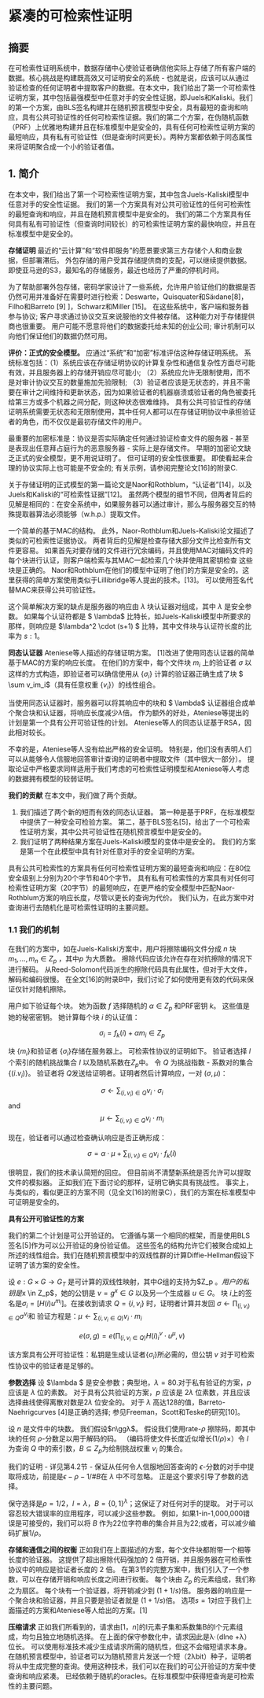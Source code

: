 # 紧凑的可检索性证明

## 摘要

在可检索性证明系统中，数据存储中心使验证者确信他实际上存储了所有客户端的数据。核心挑战是构建既高效又可证明安全的系统 - 也就是说，应该可以从通过验证检查的任何证明者中提取客户的数据。在本文中，我们给出了第一个可检索性证明方案，其中包括最强模型中任意对手的安全性证据，即Juels和Kaliski。我们的第一个方案，由BLS签名构建并在随机预言模型中安全，具有最短的查询和响应，具有公共可验证性的任何可检索性证据。我们的第二个方案，在伪随机函数（PRF）上优雅地构建并且在标准模型中是安全的，具有任何可检索性证明方案的最短响应，具有私有可验证性（但是查询时间更长）。两种方案都依赖于同态属性来将证明聚合成一个小的验证者值。

## 1. 简介

在本文中，我们给出了第一个可检索性证明方案，其中包含Juels-Kaliski模型中任意对手的安全性证据。 我们的第一个方案具有对公共可验证性的任何可检索性的最短查询和响应，并且在随机预言模型中是安全的。 我们的第二个方案具有任何具有私有可验证性（但查询时间较长）的可检索性证明方案的最快响应，并且在标准模型中是安全的。

**存储证明** 最近的“云计算”和“软件即服务”的愿景要求第三方存储个人和商业数据，但部署滞后。 外包存储的用户受其存储提供商的支配，可以继续提供数据。 即使亚马逊的S3，最知名的存储服务，最近也经历了严重的停机时间。

为了帮助部署外包存储，密码学家设计了一些系统，允许用户验证他们的数据是否仍然可用并准备好在需要时进行检索：Deswarte，Quisquater和Säıdane[8]，Filho和Barreto [9] ]，Schwarz和Miller [15]。 在这些系统中，客户端和服务器参与协议; 客户寻求通过协议交互来说服他的文件被存储。 这种能力对于存储提供商也很重要。 用户可能不愿意将他们的数据委托给未知的创业公司; 审计机制可以向他们保证他们的数据仍然可用。

**评价：正式的安全模型。**  应通过“系统”和“加密”标准评估这种存储证明系统。 系统标准包括：（1）系统应该在存储证明协议的计算复杂性和通信复杂性方面尽可能有效，并且服务器上的存储开销应尽可能小; （2）系统应允许无限制使用，而不是对审计协议交互的数量施加先验限制; （3）验证者应该是无状态的，并且不需要在审计之间维持和更新状态，因为如果验证者的机器崩溃或验证者的角色被委托给第三方或多个机器之间分配，则这种状态很难维持。 具有公共可验证性的存储证明系统需要无状态和无限制使用，其中任何人都可以在存储证明协议中承担验证者的角色，而不仅仅是最初存储文件的用户。

最重要的加密标准是：协议是否实际确定任何通过验证检查文件的服务器 - 甚至是表现出任意拜占庭行为的恶意服务器 - 实际上是存储文件。 早期的加密论文缺乏正式的安全模型，更不用说证明了。 但可证明的安全性很重要。 即使看起来合理的协议实际上也可能是不安全的; 有关示例，请参阅完整论文[16]的附录C.

关于存储证明的正式模型的第一篇论文是Naor和Rothblum，“认证者”[14]，以及Juels和Kaliski的“可检索性证据”[12]。 虽然两个模型的细节不同，但两者背后的见解是相同的：在安全系统中，如果服务器可以通过审计，那么与服务器交互的特殊提取器算法必须能够（w.h.p.）提取文件。

一个简单的基于MAC的结构。 此外，Naor-Rothblum和Juels-Kaliski论文描述了类似的可检索性证据协议。 两者背后的见解是检查存储大部分文件比检查所有文件更容易。 如果首先对要存储的文件进行冗余编码，并且使用MAC对编码文件的每个块进行认证，则客户端检索与其MAC一起检索几个块并使用其密钥检查 这些块是正确的。 Naor和Rothblum在他们的模型中证明了他们的方案是安全的。这里获得的简单方案使用类似于Lillibridge等人提出的技术。[13]。 可以使用签名代替MAC来获得公共可验证性。

这个简单解决方案的缺点是服务器的响应由 $\lambda$ 块认证器对组成，其中 $\lambda$ 是安全参数。 如果每个认证符都是 $ \lambda$ 比特长，如Juels-Kaliski模型中所要求的那样，则响应是 $\lambda^2 \cdot (s+1) $ 比特，其中文件块与认证符长度的比率为 $s:1$。

**同态认证器** Ateniese等人描述的存储证明方案。 [1]改进了使用同态认证器的简单基于MAC的方案的响应长度。 在他们的方案中，每个文件块 $m_i$ 上的验证者 $\sigma$ 以这样的方式构造，即验证者可以确信使用从 $\{ \sigma_i \}$ 计算的验证器正确生成了块 $ \sum v_im_i$（具有任意权重 $\{ v_i\}$）的线性组合。

当使用同态认证器时，服务器可以将其响应中的块和 $ \lambda​$ 认证器组合成单个聚合块和认证器，将响应长度减少$\lambda​$倍。 作为额外的好处，Ateniese等提出的计划是第一个具有公开可验证性的计划。 Ateniese等人的同态认证基于RSA，因此相对较长。

不幸的是，Ateniese等人没有给出严格的安全证明。 特别是，他们没有表明人们可以从能够令人信服地回答审计查询的证明者中提取文件（其中很大一部分）。 提取论证中严格要求同样适用于我们考虑的可检索性证明模型和Ateniese等人考虑的数据拥有模型的较弱证明。

**我们的贡献** 在本文中，我们做了两个贡献。

1. 我们描述了两个新的短而有效的同态认证器。 第一种是基于PRF，在标准模型中提供了一种安全可检验方案。 第二，基于BLS签名[5]，给出了一个可检索性证明方案，其中公共可验证性在随机预言模型中是安全的。
2. 我们证明了两种结果方案在Juels-Kaliski模型的变体中是安全的。 我们的方案是第一个在此模型中具有针对任意对手的安全证明的方案。

具有公共可检索性的方案具有任何可检索性证明方案的最短查询和响应：在80位安全级别上分别为20个字节和40个字节。 具有私有可检索性的方案具有对任何可检索性证明方案（20字节）的最短响应，在更严格的安全模型中匹配Naor-Rothblum方案的响应长度，尽管以更长的查询为代价。 我们认为，在此方案中对查询进行去随机化是可检索性证明的主要问题。

### 1.1 我们的机制

在我们的方案中，如在Juels-Kaliski方案中，用户将擦除编码文件分成 $n$ 块 $m_1, \dots, m_n \in Z_p$ ，其中$p$ 为大质数。 擦除代码应该允许在存在对抗擦除的情况下进行解码。 从Reed-Solomon代码派生的擦除代码具有此属性，但对于大文件，解码和编码很慢。 在全文[16]的附录B中，我们讨论了如何使用更有效的代码来保证仅针对随机擦除。

用户如下验证每个块。 她为函数 $f$ 选择随机的 $\alpha \in Z_p$ 和PRF密钥 $k$。 这些值是她的秘密密钥。 她计算每个块 $i$ 的认证值：

$$\sigma_i = f_k(i) + \alpha m_i \in Z_p​$$

块 $\{m_i\}​$ 和验证者 $\{\sigma_i\}​$ 存储在服务器上。 可检索性协议的证明如下。 验证者选择 $l​$ 个索引的随机挑战集合 $I​$ 以及随机系数在$Z_p​$中。 令 $Q​$ 为挑战指数 - 系数对的集合 $\{(i.v_i)\}​$。 验证者将 $Q​$ 发送给证明者。证明者然后计算响应，一对 $(\sigma,\mu)​$：

$$\sigma \gets \sum_{(i,v_i) \in Q} v_i \cdot \sigma_i​$$ and $$\mu \gets \sum_{(i,v_i)\in Q} v_i \cdot m_i​$$

现在，验证者可以通过检查确认响应是否正确形成：

$$\sigma = \alpha \cdot \mu + \sum_{(i,v_i)\in Q} v_i \cdot f_k(i)​$$

很明显，我们的技术承认简短的回应。 但目前尚不清楚新系统是否允许可以提取文件的模拟器。 正如我们在下面讨论的那样，证明它确实具有挑战性。 事实上，与类似的，看似更正的方案不同（见全文[16]的附录C），我们的方案在标准模型中可证明是安全的。

**具有公开可验证性的方案**

我们的第二个计划是可公开验证的。 它遵循与第一个相同的框架，而是使用BLS签名[5]作为可以公开验证的身份验证值。 这些签名的结构允许它们被聚合成如上所述的线性组合。我们在随机预言模型中的双线性群的计算Diffie-Hellman假设下证明了该方案的安全性。

设 $e:G \times G \to G_T$ 是可计算的双线性映射，其中$G$组的支持为$Z_p $。 用户的私钥是$x \in Z_p$，她的公钥是 $v =g^x \in G$ 以及另一个生成器 $u\in G$。 块 $i$上的签名是$\sigma_i = [H(i)u^{m_i}]$。在接收到请求 $Q = \{i,v_i\}$ 时，证明者计算并发回 $\sigma \gets \prod_{(i,v_i) \in Q} \sigma^{v_i}$和 验证方程是：$\mu \gets \sum_{(i,v_i \in Q)}v_i \cdot m_i$

$$e(\sigma, g) = e(\prod_{(i,v_i \in Q)}H(i)^v_i \cdot u^\mu, v )​$$

该方案具有公开可验证性：私钥是生成认证者$\{\sigma_i \}$所必需的，但公钥 $v$ 对于可检索性协议中的验证者是足够的。

**参数选择** 设 $\lambda $ 是安全参数；典型地，$\lambda = 80$.对于私有验证的方案，$p$ 应该是 $\lambda$ 位的素数。 对于具有公共验证的方案，$p$ 应该是 $2\lambda$ 位素数，并且应该选择曲线使得离散对数是$2\lambda$ 位安全的。 对于 $\lambda$ 高达128的值，Barreto-Naehrigcurves [4]是正确的选择; 参见Freeman，Scott和Teske的研究[10]。

设 $n$ 是文件中的块数。 我们假设$n\ggλ$。 假设我们使用rate-$\rho$ 擦除码，即其中块的任何 $\rho$-分数足以用于解码的码。 （编码将使文件长度近似增长$(1/\rho) \times$）令 $l$ 为查询 $Q$ 中的索引数，$B\subseteq Z_p$为绘制挑战权重 $v_i$ 的集合。

我们的证明 - 详见第4.2节 - 保证从任何令人信服地回答查询的 $\epsilon$-分数的对手中提取将成功，前提是$\epsilon- \rho-1/\#B$在 $\lambda$ 中不可忽略。 正是这个要求引导了参数的选择。

保守选择是$\rho= 1/2$，$l = \lambda$，$B = \{0,1\}^\lambda$；这保证了对任何对手的提取。 对于可以容忍较大错误率的应用程序，可以减少这些参数。 例如，如果1-in-1,000,000错误是可接受的，我们可以将 $B$ 作为22位字符串的集合并且为$22$;或者，可以减少编码扩展$1/\rho$。

**存储和通信之间的权衡** 正如我们在上面描述的方案，每个文件块都附带一个相等长度的验证器。 这提供了超出擦除代码强加的 $2$ 倍开销，并且服务器在可检索性协议中的响应是验证者长度的 $2$ 倍。 在第3节的完整方案中，我们引入了一个参数，可以在存储开销和响应长度之间进行权衡。 每个块由 $Z_p$ 的元素组成，我们称之为扇区。 每个块有一个验证器，将开销减少到 $(1 + 1/s)$倍。 服务器的响应是一个聚合块和验证器，并且只要是验证者就是 $(1+1/s)$倍。 选项$s= 1$对应于我们上面描述的方案和Ateniese等人给出的方案。[1]

**压缩请求** 正如我们所看到的，请求由$[1，n]$的l元素子集和系数集B的l个元素组成，均匀且独立地随机选择。 在上面的保守参数化中，请求因此是λ·（dlne +λ）位长。 可以使用标准技术减少生成请求所需的随机性，但这不会缩短请求本身。 在随机预言模型中，验证者可以为随机预言片发送一个短（2λbit）种子，证明者将从中生成完整的查询。使用这种技术，我们可以在我们的可公开验证的方案中使查询和响应紧凑。 已经依赖于随机的oracles。在标准模型中获得短查询是可检索性的主要问题。